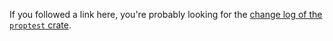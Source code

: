 If you followed a link here, you're probably looking for the
[change log of the `proptest` crate](proptest/CHANGELOG.md).
